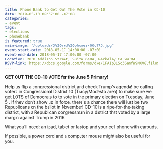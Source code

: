 ```yaml
---
title: Phone Bank to Get Out The Vote in CD-10
date: 2018-05-13 08:37:00 -07:00
categories:
- event
tags:
- elections
- phonebank
is featured: true
main-image: "/uploads/3%20red%20phones-66c773.jpg"
event-start-date: 2018-05-17 14:00:00 -07:00
event-end-date: 2018-05-17 17:00:00 -07:00
Location: 2030 Addison Street, Suite 640A, Berkeley CA 94704
RSVP-link: https://docs.google.com/forms/d/e/1FAIpQLSc3SamfW9NXV8lfIlo9JKAIpRaasqX-9bPUExm9Al-XzwZ96g/viewform
---
```


**GET OUT THE CD-10 VOTE for the June 5 Primary!**

Help us flip a congressional district and check Trump's agenda! be calling voters in Congressional District 10 (Tracy/Modesto area) to make sure we get LOTS of Democrats to to vote in the primary election on Tuesday, June 5 .  If they don't show up in force,  there's a chance there will just be two Republicans on the ballot in November!  CD-10 is a ripe-for-the-taking district, with a Republican congressman in a district that voted by a large margin against Trump in 2016.

What you’ll need: an ipad, tablet or laptop and your cell phone with earbuds.

If possible, a power cord and a computer mouse might also be useful for you.